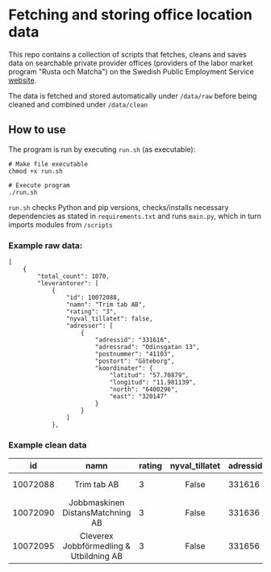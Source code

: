 # Fetching and storing office location data

This repo contains a collection of scripts that fetches, cleans and saves data on searchable private provider offices (providers of the labor market program "Rusta och Matcha") on the Swedish Public Employment Service [website](https://arbetsformedlingen.se/for-arbetssokande/extra-stod/stod-a-o/rusta-och-matcha/sok-leverantor-inom-rusta-och-matcha/).

The data is fetched and stored automatically under `/data/raw` before being cleaned and combined under `/data/clean`

## How to use

The program is run by executing `run.sh` (as executable):
```
# Make file executable
chmod +x run.sh

# Execute program
./run.sh
```
`run.sh` checks Python and pip versions, checks/installs necessary dependencies as stated in `requirements.txt` and runs `main.py`, which in turn imports modules from `/scripts`

### Example raw data:
```
[
    {
        "total_count": 1070,
        "leverantorer": [
            {
                "id": 10072088,
                "namn": "Trim tab AB",
                "rating": "3",
                "nyval_tillatet": false,
                "adresser": [
                    {
                        "adressid": "331616",
                        "adressrad": "Odinsgatan 13",
                        "postnummer": "41103",
                        "postort": "Göteborg",
                        "koordinater": {
                            "latitud": "57.70879",
                            "longitud": "11.981139",
                            "north": "6400296",
                            "east": "320147"
                        }
                    }
                ]
            },
```
### Example clean data

|id|namn|rating|nyval_tillatet|adressid|adressrad|postnummer|postort|koordinater.latitud|koordinater.longitud|koordinater.north|koordinater.east|observerad_datum|
| ------------- |:-------------:| ------------- |:-------------:| ------------- |:-------------:| ------------- |:-------------:| ------------- |:-------------:| ------------- |:-------------:| ------------- |
|10072088|Trim tab AB|3|False|331616|Odinsgatan 13|41103|Göteborg|57.70879|11.981139|6400296|320147|2025-02-19|
|10072090|Jobbmaskinen DistansMatchning AB|3|False|331636|Lisa Sass gata 1|42253|Hisings Backa|57.75021|11.989525|6404883|320851|2025-02-19|
|10072095|Cleverex Jobbförmedling & Utbildning AB|3|False|331656|Radiatorvägen 15|70227|Örebro|59.25923|15.179742|6568932|510249|2025-02-19|
